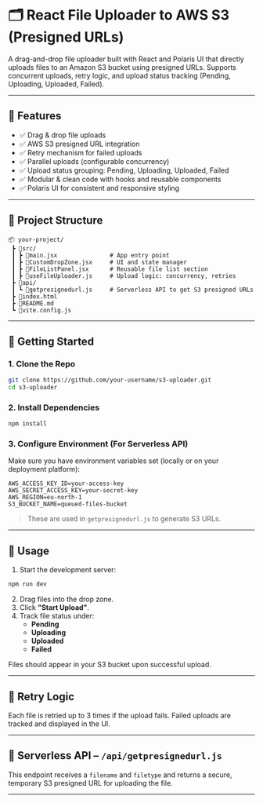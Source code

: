 # 🗂️ React File Uploader to AWS S3 (Presigned URLs)

A drag-and-drop file uploader built with React and Polaris UI that directly uploads files to an Amazon S3 bucket using presigned URLs. Supports concurrent uploads, retry logic, and upload status tracking (Pending, Uploading, Uploaded, Failed).

---

## 🔧 Features

- ✅ Drag & drop file uploads
- ✅ AWS S3 presigned URL integration
- ✅ Retry mechanism for failed uploads
- ✅ Parallel uploads (configurable concurrency)
- ✅ Upload status grouping: Pending, Uploading, Uploaded, Failed
- ✅ Modular & clean code with hooks and reusable components
- ✅ Polaris UI for consistent and responsive styling

---

## 📁 Project Structure

```
📦 your-project/
 ┣ 📂src/
 ┃ ┣ 📜main.jsx               # App entry point
 ┃ ┣ 📜CustomDropZone.jsx     # UI and state manager
 ┃ ┣ 📜FileListPanel.jsx      # Reusable file list section
 ┃ ┣ 📜useFileUploader.js     # Upload logic: concurrency, retries
 ┣ 📂api/
 ┃ ┗ 📜getpresignedurl.js     # Serverless API to get S3 presigned URLs
 ┣ 📜index.html
 ┣ 📜README.md
 ┗ 📜vite.config.js
```

---

## 🚀 Getting Started

### 1. Clone the Repo

```bash
git clone https://github.com/your-username/s3-uploader.git
cd s3-uploader
```

### 2. Install Dependencies

```bash
npm install
```

### 3. Configure Environment (For Serverless API)

Make sure you have environment variables set (locally or on your deployment platform):

```env
AWS_ACCESS_KEY_ID=your-access-key
AWS_SECRET_ACCESS_KEY=your-secret-key
AWS_REGION=eu-north-1
S3_BUCKET_NAME=queued-files-bucket
```

> These are used in `getpresignedurl.js` to generate S3 URLs.

---

## 🧪 Usage

1. Start the development server:

```bash
npm run dev
```

2. Drag files into the drop zone.
3. Click **"Start Upload"**.
4. Track file status under:
   - **Pending**
   - **Uploading**
   - **Uploaded**
   - **Failed**

Files should appear in your S3 bucket upon successful upload.

---

## 🔁 Retry Logic

Each file is retried up to 3 times if the upload fails. Failed uploads are tracked and displayed in the UI.

---

## 📡 Serverless API – `/api/getpresignedurl.js`

This endpoint receives a `filename` and `filetype` and returns a secure, temporary S3 presigned URL for uploading the file.

---